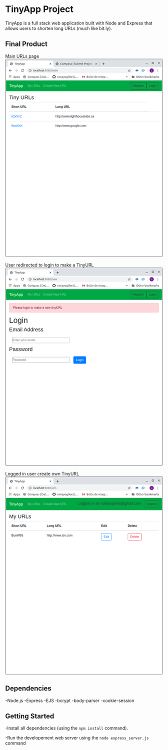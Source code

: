 # TinyApp Project

TinyApp is a full stack web application built with Node and Express that allows users to shorten long URLs (much like bit.ly).

## Final Product
Main URLs page
!["Screenshot of main URLs page"](https://github.com/notayogilee/tinyapp/blob/master/docs/Main_page_no_login.png)

User redirected to login to make a TinyURL
!["Screenshot of a user redirected to login to make a TinyURL"](https://github.com/notayogilee/tinyapp/blob/master/docs/User_not_logged_in_redirection_to_create_TinyURL.png)

Logged in user create own TinyURL
!["Screenshot of user logged in and new TinyURL created"](https://github.com/notayogilee/tinyapp/blob/master/docs/MyURLs_user_logged_in.png)


## Dependencies

-Node.js
-Express
-EJS
-bcrypt
-body-parser
-cookie-session

## Getting Started

-Install all dependencies (using the `npm install` command).

-Run the developement web server using the `node express_server.js` command